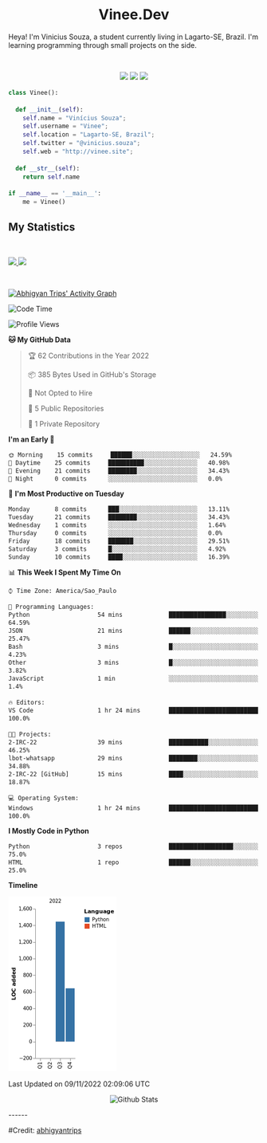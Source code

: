 <h1 align="center">
  <b>Vinee.Dev</b>
</h1>

Heya! I'm Vinicius Souza, a student currently living in Lagarto-SE, Brazil. I'm learning programming through small projects  on the side.

<br>

<p>
<div align="center">
  <img src="https://img.shields.io/badge/-HTML-c58545?style=for-the-badge&logo=html5&logoColor=c58545&labelColor=282828">
  <img src="https://img.shields.io/badge/-CSS-d1a01f?style=for-the-badge&logo=css3&logoColor=d1a01f&labelColor=282828">
  <img src="https://img.shields.io/badge/-Python-98b982?style=for-the-badge&logo=python&logoColor=98b982&labelColor=282828">
</div>
</p>

```python
class Vinee():
    
  def __init__(self):
    self.name = "Vinícius Souza";
    self.username = "Vinee";
    self.location = "Lagarto-SE, Brazil";
    self.twitter = "@vinicius.souza";
    self.web = "http://vinee.site";
  
  def __str__(self):
    return self.name

if __name__ == '__main__':
    me = Vinee()
```

<!--
<div align="center">
  <a href="https://open.spotify.com/user/6s6pbtefezpookh8gwnkko15v">
    <img src="https://spotify-readme-theta-virid.vercel.app/api?scan=true&theme=dark" width="240px">
  </a>
</div>
-->

## My Statistics

<br/>
<p align="left">
  <a href="http://vinee.site/">
  <img width="49.5%" src="https://github-readme-stats.vercel.app/api?username=Vineees&show_icons=true&theme=gruvbox&hide_border=true" />
    <img width="49.5%" src="https://github-readme-streak-stats.herokuapp.com?user=Vinees&theme=gruvbox&hide_border=true" />
  </a>
</p>
<br>

[![Abhigyan Trips' Activity Graph](https://activity-graph.herokuapp.com/graph?username=Vineees&custom_title=Vinee%20Trips's%20Contribution%20Graph&theme=gruvbox&bg_color=282828&hide_border=true&line=d1a01f&point=c58545)](https://vinee.site)

<!--START_SECTION:waka-->
![Code Time](http://img.shields.io/badge/Code%20Time-17%20hrs%2012%20mins-blue)

![Profile Views](http://img.shields.io/badge/Profile%20Views-0-blue)

**🐱 My GitHub Data** 

> 🏆 62 Contributions in the Year 2022
 > 
> 📦 385 Bytes Used in GitHub's Storage 
 > 
> 🚫 Not Opted to Hire
 > 
> 📜 5 Public Repositories 
 > 
> 🔑 1 Private Repository 
 > 
**I'm an Early 🐤** 

```text
🌞 Morning    15 commits     ██████░░░░░░░░░░░░░░░░░░░   24.59% 
🌆 Daytime    25 commits     ██████████░░░░░░░░░░░░░░░   40.98% 
🌃 Evening    21 commits     ████████░░░░░░░░░░░░░░░░░   34.43% 
🌙 Night      0 commits      ░░░░░░░░░░░░░░░░░░░░░░░░░   0.0%

```
📅 **I'm Most Productive on Tuesday** 

```text
Monday       8 commits      ███░░░░░░░░░░░░░░░░░░░░░░   13.11% 
Tuesday      21 commits     ████████░░░░░░░░░░░░░░░░░   34.43% 
Wednesday    1 commits      ░░░░░░░░░░░░░░░░░░░░░░░░░   1.64% 
Thursday     0 commits      ░░░░░░░░░░░░░░░░░░░░░░░░░   0.0% 
Friday       18 commits     ███████░░░░░░░░░░░░░░░░░░   29.51% 
Saturday     3 commits      █░░░░░░░░░░░░░░░░░░░░░░░░   4.92% 
Sunday       10 commits     ████░░░░░░░░░░░░░░░░░░░░░   16.39%

```


📊 **This Week I Spent My Time On** 

```text
⌚︎ Time Zone: America/Sao_Paulo

💬 Programming Languages: 
Python                   54 mins             ████████████████░░░░░░░░░   64.59% 
JSON                     21 mins             ██████░░░░░░░░░░░░░░░░░░░   25.47% 
Bash                     3 mins              █░░░░░░░░░░░░░░░░░░░░░░░░   4.23% 
Other                    3 mins              █░░░░░░░░░░░░░░░░░░░░░░░░   3.82% 
JavaScript               1 min               ░░░░░░░░░░░░░░░░░░░░░░░░░   1.4%

🔥 Editors: 
VS Code                  1 hr 24 mins        █████████████████████████   100.0%

🐱‍💻 Projects: 
2-IRC-22                 39 mins             ███████████░░░░░░░░░░░░░░   46.25% 
lbot-whatsapp            29 mins             ████████░░░░░░░░░░░░░░░░░   34.88% 
2-IRC-22 [GitHub]        15 mins             ████░░░░░░░░░░░░░░░░░░░░░   18.87%

💻 Operating System: 
Windows                  1 hr 24 mins        █████████████████████████   100.0%

```

**I Mostly Code in Python** 

```text
Python                   3 repos             ██████████████████░░░░░░░   75.0% 
HTML                     1 repo              ██████░░░░░░░░░░░░░░░░░░░   25.0%

```


**Timeline**

![Chart not found](https://raw.githubusercontent.com/Vineees/Vineees/main/charts/bar_graph.png) 


 Last Updated on 09/11/2022 02:09:06 UTC
<!--END_SECTION:waka-->

<p align="center">
        <img src="https://raw.githubusercontent.com/mayhemantt/mayhemantt/Update/svg/Bottom.svg" alt="Github Stats" />
</p>
------

#Credit: [abhigyantrips](https://github.com/abhigyantrips)
